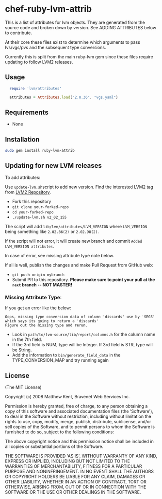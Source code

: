 # chef-ruby-lvm-attrib

This is a list of attributes for lvm objects. They are generated from the source code and broken down by version. See ADDING ATTRIBUTES below to contribute.

At their core these files exist to determine which arguments to pass lvs/vgs/pvs and the subsequent type conversions.

Currently this is split from the main ruby-lvm gem since these files require updating to follow LVM2 releases.

## Usage

```ruby
  require 'lvm/attributes'

  attributes = Attributes.load("2.0.36", "vgs.yaml")
```

## Requirements

- None

## Installation

```bash
sudo gem install ruby-lvm-attrib
```

## Updating for new LVM releases

To add attributes:

Use `update-lvm.sh`script to add new version. Find the interested LVM2 tag from [LVM2 Repository](https://sourceware.org/git/?p=lvm2.git).

- Fork this repository
- `git clone your-forked-repo`
- `cd your-forked-repo`
- `./update-lvm.sh v2_02_155`

The script will add `lib/lvm/attributes/LVM_VERSION` where `LVM_VERSION` being something like `2.02.86(2)` or `2.02.98(2)`.

If the script will not error, it will create new branch and commit `Added LVM_VERSION attributes`.

In case of error, see missing attribute type note below.

If all is well, publish the changes and make Pull Request from GitHub web:

- `git push origin mybranch`
- Submit PR to this repository. **Please make sure to point your pull at the `next` branch -- NOT MASTER!**

### Missing Attribute Type:

If you get an error like the below:

```
Oops, missing type conversion data of column 'discards' use by 'SEGS' which says its going to return a 'discards'
Figure out the missing type and rerun.
```

- Look in `path/to/lvm-source/lib/report/columns.h` for the column name in the 7th field.
- If the 3rd field is NUM, type will be Integer. If 3rd field is STR, type will be String.
- Add the information to `bin/generate_field_data` in the TYPE_CONVERSION_MAP and try running again

## License

(The MIT License)

Copyright (c) 2008 Matthew Kent, Bravenet Web Services Inc.

Permission is hereby granted, free of charge, to any person obtaining a copy of this software and associated documentation files (the 'Software'), to deal in the Software without restriction, including without limitation the rights to use, copy, modify, merge, publish, distribute, sublicense, and/or sell copies of the Software, and to permit persons to whom the Software is furnished to do so, subject to the following conditions:

The above copyright notice and this permission notice shall be included in all copies or substantial portions of the Software.

THE SOFTWARE IS PROVIDED 'AS IS', WITHOUT WARRANTY OF ANY KIND, EXPRESS OR IMPLIED, INCLUDING BUT NOT LIMITED TO THE WARRANTIES OF MERCHANTABILITY, FITNESS FOR A PARTICULAR PURPOSE AND NONINFRINGEMENT. IN NO EVENT SHALL THE AUTHORS OR COPYRIGHT HOLDERS BE LIABLE FOR ANY CLAIM, DAMAGES OR OTHER LIABILITY, WHETHER IN AN ACTION OF CONTRACT, TORT OR OTHERWISE, ARISING FROM, OUT OF OR IN CONNECTION WITH THE SOFTWARE OR THE USE OR OTHER DEALINGS IN THE SOFTWARE.

